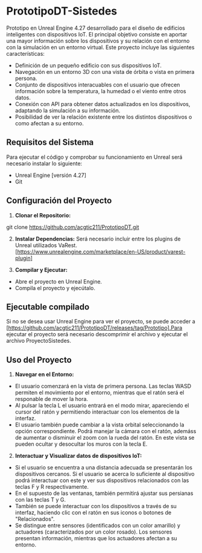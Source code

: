 # PrototipoDT-Sistedes
Prototipo en Unreal Engine 4.27 desarrollado para el diseño de edificios inteligentes con dispositivos IoT. El principal objetivo consiste en aportar una mayor información sobre los dispositivos y su relación con el entorno con la simulación en un entorno virtual. Este proyecto incluye las siguientes características:

- Definición de un pequeño edificio con sus dispositivos IoT.
- Navegación en un entorno 3D con una vista de órbita o vista en primera persona.
- Conjunto de  dispositivos interacuables con el usuario que ofrecen información sobre la temperatura, la humedad o el viento entre otros datos.
- Conexión con API para obtener datos actualizados en los dispositivos, adaptando la simulación a su información.
- Posibilidad de ver la relación existente entre los distintos dispositivos o como afectan a su entorno.

## Requisitos del Sistema

Para ejecutar el código y comprobar su funcionamiento en Unreal será necesario instalar lo siguiente:

- Unreal Engine [versión 4.27]
- Git

## Configuración del Proyecto

1. **Clonar el Repositorio:**

git clone https://github.com/acgtic211/PrototipoDT.git

2. **Instalar Dependencias:**
Será necesario incluir entre los plugins de Unreal utilizados VaRest. [https://www.unrealengine.com/marketplace/en-US/product/varest-plugin]

3. **Compilar y Ejecutar:**
- Abre el proyecto en Unreal Engine.
- Compila el proyecto y ejecútalo.

## Ejecutable compilado

Si no se desea usar Unreal Engine para ver el proyecto, se puede acceder a [https://github.com/acgtic211/PrototipoDT/releases/tag/Prototipo].Para ejecutar el proyecto será necesario descomprimir el archivo y ejecutar el archivo ProyectoSistedes.

## Uso del Proyecto

1. **Navegar en el Entorno:**
- El usuario comenzará en la vista de primera persona. Las teclas WASD permiten el movimiento por el entorno, mientras que el ratón será el responable de mover la hora.
- Al pulsar la tecla L el usuario entrará en el modo mirar, apareciendo el cursor del ratón y permitiendo interactuar con los elementos de la interfaz.
- El usuario también puede cambiar a la vista orbital seleccionando la opción correspondiente. Podrá manejar la cámara con el ratón, ademáss de aumentar o disminuir el zoom con la rueda del ratón. En este vista se pueden ocultar y desocultar los muros con la tecla E.

2. **Interactuar y Visualizar datos de dispositivos IoT:**
- Si el usuario se encuentra a una distancia adecuada se presentarán los dispositivos cercanos. Si el usuario se acerca lo suficiente al dispositivo podrá interactuar con este y ver sus dispositivos relacionados con las teclas F y R respectivamente.
- En el supuesto de las ventanas, también permitirá ajustar sus persianas con las teclas T y G.
- También se puede interactuar con los dispositivos a través de su interfaz, haciendo clic con el ratón en sus iconos o botones de "Relacionados".
- Se distingue entre sensores (identificados con un color amarillo) y actuadores (caracterizados por un color rosado). Los sensores presentan información, mientras que los actuadores afectan a su entorno.
